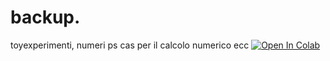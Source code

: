 # backup.
toyexperimenti, numeri ps cas per il calcolo numerico ecc
<a target="_blank" href="https://colab.research.google.com/github/francescobellina/pythongiac">
  <img src="https://colab.research.google.com/assets/colab-badge.svg" alt="Open In Colab"/>
</a>
